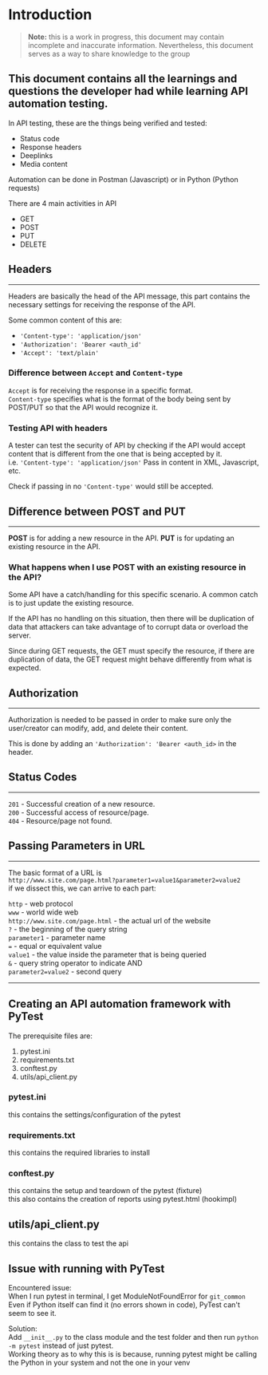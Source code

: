 # Introduction
> **Note:** this is a work in progress, this document may contain incomplete
> and inaccurate information. Nevertheless, this document serves as a way
> to share knowledge to the group

This document contains all the learnings and questions the developer
had while learning API automation testing.
---
In API testing, these are the things being verified and tested:

- Status code
- Response headers
- Deeplinks
- Media content

Automation can be done in Postman (Javascript) or in Python (Python requests)

There are 4 main activities in API

- GET
- POST
- PUT
- DELETE


## Headers

---
Headers are basically the head of the API message, this part contains the necessary
settings for receiving the response of the API.

Some common content of this are:
- `'Content-type': 'application/json'`
- `'Authorization': 'Bearer <auth_id'`
- `'Accept': 'text/plain'`

### Difference between `Accept` and `Content-type`
`Accept` is for receiving the response in a specific format.  
`Content-type` specifies what is the format of the body being sent by POST/PUT
so that the API would recognize it.

### Testing API with headers
A tester can test the security of API by checking if the API would accept content
that is different from the one that is being accepted by it.  
i.e. `'Content-type': 'application/json'`
Pass in content in XML, Javascript, etc.

Check if passing in no `'Content-type'` would still be accepted.

## Difference between POST and PUT

---
**POST** is for adding a new resource in the API.
**PUT** is for updating an existing resource in the API.  

### What happens when I use **POST** with an existing resource in the API?
Some API have a catch/handling for this specific scenario. A common catch is to
just update the existing resource.

If the API has no handling on this situation, then there will be duplication of data
that attackers can take advantage of to corrupt data or overload the server.

Since during GET requests, the GET must specify the resource, if there are duplication
of data, the GET request might behave differently from what is expected.

## Authorization

---
Authorization is needed to be passed in order to make sure only the user/creator 
can modify, add, and delete their content.

This is done by adding an `'Authorization': 'Bearer <auth_id>` in the header.

## Status Codes

---

`201` - Successful creation of a new resource.  
`200` - Successful access of resource/page.  
`404` - Resource/page not found.  

## Passing Parameters in URL

---
The basic format of a URL is  
`http://www.site.com/page.html?parameter1=value1&parameter2=value2`  
if we dissect this, we can arrive to each part:  

`http` - web protocol  
`www` - world wide web  
`http://www.site.com/page.html` - the actual url of the website  
`?` - the beginning of the query string  
`parameter1` - parameter name  
`=` - equal or equivalent value  
`value1` - the value inside the parameter that is being queried  
`&` - query string operator to indicate AND  
`parameter2=value2` - second query  

---
## Creating an API automation framework with PyTest

The prerequisite files are:
1. pytest.ini
2. requirements.txt
3. conftest.py
4. utils/api_client.py

### pytest.ini
this contains the settings/configuration of the pytest

### requirements.txt
this contains the required libraries to install

### conftest.py
this contains the setup and teardown of the pytest (fixture)  
this also contains the creation of reports using pytest.html (hookimpl)  

## utils/api_client.py
this contains the class to test the api

## Issue with running with PyTest
Encountered issue:  
When I run pytest in terminal, I get ModuleNotFoundError for `git_common`  
Even if Python itself can find it (no errors shown in code), PyTest can't
seem to see it.  

Solution:  
Add `__init__.py` to the class module and the test folder and then run
`python -m pytest` instead of just pytest.  
Working theory as to why this is is because, running pytest might be
calling the Python in your system and not the one in your venv